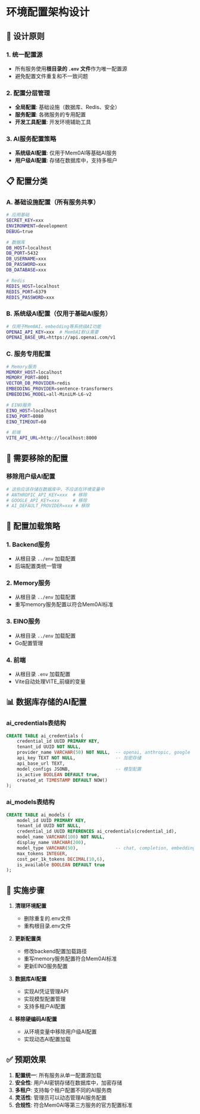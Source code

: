 # 环境配置架构设计

## 🎯 设计原则

### 1. **统一配置源**
- 所有服务使用**根目录的 `.env` 文件**作为唯一配置源
- 避免配置文件重复和不一致问题

### 2. **配置分层管理**
- **全局配置**: 基础设施（数据库、Redis、安全）
- **服务配置**: 各微服务的专用配置
- **开发工具配置**: 开发环境辅助工具

### 3. **AI服务配置策略**
- **系统级AI配置**: 仅用于Mem0AI等基础AI服务
- **用户级AI配置**: 存储在数据库中，支持多租户

## 📋 配置分类

### A. 基础设施配置（所有服务共享）
```bash
# 应用基础
SECRET_KEY=xxx
ENVIRONMENT=development
DEBUG=true

# 数据库
DB_HOST=localhost
DB_PORT=5432
DB_USERNAME=xxx
DB_PASSWORD=xxx
DB_DATABASE=xxx

# Redis
REDIS_HOST=localhost
REDIS_PORT=6379
REDIS_PASSWORD=xxx
```

### B. 系统级AI配置（仅用于基础AI服务）
```bash
# 仅用于Mem0AI、embedding等系统级AI功能
OPENAI_API_KEY=xxx  # Mem0AI默认需要
OPENAI_BASE_URL=https://api.openai.com/v1
```

### C. 服务专用配置
```bash
# Memory服务
MEMORY_HOST=localhost
MEMORY_PORT=8001
VECTOR_DB_PROVIDER=redis
EMBEDDING_PROVIDER=sentence-transformers
EMBEDDING_MODEL=all-MiniLM-L6-v2

# EINO服务
EINO_HOST=localhost
EINO_PORT=8080
EINO_TIMEOUT=60

# 前端
VITE_API_URL=http://localhost:8000
```

## 🚫 需要移除的配置

### 移除用户级AI配置
```bash
# 这些应该存储在数据库中，不应该在环境变量中
# ANTHROPIC_API_KEY=xxx  # 移除
# GOOGLE_API_KEY=xxx     # 移除
# AI_DEFAULT_PROVIDER=xxx # 移除
```

## 🔄 配置加载策略

### 1. Backend服务
- 从根目录 `../env` 加载配置
- 后端配置类统一管理

### 2. Memory服务
- 从根目录 `../env` 加载配置
- 重写memory服务配置以符合Mem0AI标准

### 3. EINO服务
- 从根目录 `../env` 加载配置
- Go配置管理

### 4. 前端
- 从根目录 `.env` 加载配置
- Vite自动处理VITE_前缀的变量

## 📊 数据库存储的AI配置

### ai_credentials表结构
```sql
CREATE TABLE ai_credentials (
    credential_id UUID PRIMARY KEY,
    tenant_id UUID NOT NULL,
    provider_name VARCHAR(50) NOT NULL,  -- openai, anthropic, google
    api_key TEXT NOT NULL,               -- 加密存储
    api_base_url TEXT,
    model_configs JSONB,                 -- 模型配置
    is_active BOOLEAN DEFAULT true,
    created_at TIMESTAMP DEFAULT NOW()
);
```

### ai_models表结构
```sql
CREATE TABLE ai_models (
    model_id UUID PRIMARY KEY,
    tenant_id UUID NOT NULL,
    credential_id UUID REFERENCES ai_credentials(credential_id),
    model_name VARCHAR(100) NOT NULL,
    display_name VARCHAR(200),
    model_type VARCHAR(50),              -- chat, completion, embedding
    max_tokens INTEGER,
    cost_per_1k_tokens DECIMAL(10,6),
    is_available BOOLEAN DEFAULT true
);
```

## 🔧 实施步骤

1. **清理环境配置**
   - 删除重复的.env文件
   - 重构根目录.env文件

2. **更新配置类**
   - 修改backend配置加载路径
   - 重写memory服务配置符合Mem0AI标准
   - 更新EINO服务配置

3. **数据库AI配置**
   - 实现AI凭证管理API
   - 实现模型配置管理
   - 支持多租户AI配置

4. **移除硬编码AI配置**
   - 从环境变量中移除用户级AI配置
   - 实现动态AI配置加载

## ✅ 预期效果

1. **配置统一**: 所有服务从单一配置源加载
2. **安全性**: 用户AI密钥存储在数据库中，加密存储
3. **多租户**: 支持每个租户配置不同的AI服务商
4. **灵活性**: 管理员可以动态管理AI服务配置
5. **合规性**: 符合Mem0AI等第三方服务的官方配置标准